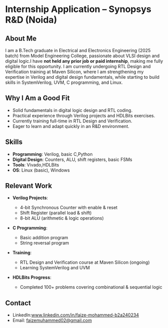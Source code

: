 # Internship Application – Synopsys R&D (Noida)

## About Me

I am a B.Tech graduate in Electrical and Electronics Engineering (2025 batch) from Model Engineering College, passionate about VLSI design and digital logic.I have **not held any prior job or paid internship**, making me fully eligible for this opportunity. I am currently undergoing RTL Design and Verification training at Maven Silicon, where I am strengthening my expertise in Verilog and digital design fundamentals, while starting to build skills in SystemVerilog, UVM, C programming, and Linux.

## Why I Am a Good Fit

* Solid fundamentals in digital logic design and RTL coding.
* Practical experience through Verilog projects and HDLBits exercises.
* Currently training full-time in RTL Design and Verification.
* Eager to learn and adapt quickly in an R&D environment.

## Skills

* **Programming**: Verilog, basic C,Python
* **Digital Design**: Counters, ALU, shift registers, basic FSMs
* **Tools**: Vivado,HDLBits
* **OS**: Linux (basic), Windows

## Relevant Work

* **Verilog Projects**:

  * 4-bit Synchronous Counter with enable & reset
  * Shift Register (parallel load & shift)
  * 8-bit ALU (arithmetic & logic operations)  

* **C Programming**:

  * Basic addition program
  * String reversal program

* **Training**:

  * RTL Design and Verification course at Maven Silicon (ongoing)
  * Learning SystemVerilog and UVM

* **HDLBits Progress**:

  * Completed 100+ problems covering combinational & sequential logic

## Contact

* LinkedIn:www.linkedin.com/in/faize-mohammed-b2a240234
* Email: faizemuhammed02@gmail.com
